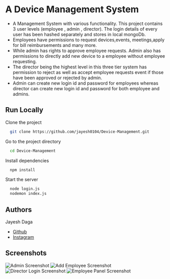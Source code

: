 # A Device Management System

- A Management System with various functionality. This project contains 3 user levels (employee , admin , director). The login details of every user has been hashed separately and stores in local mongoDb.
- Employees have permissions to request devices,events, meetings,apply for bill reimbursements and many more.
- While admin has rights to approve employee requests. Admin also has permissions to directly add new device to a employee without employee requesting.
- The director being the highest level in this three tier system has permission to reject as well as accept employee requests event if those have been approved or rejected by admin.
- Admin can create new login id and password for employees whereas director can create new login id and password for both employee and admins.

## Run Locally

Clone the project

```bash
  git clone https://github.com/jayesh0104/Device-Management.git
```

Go to the project directory

```bash
  cd Device-Management
```

Install dependencies

```bash
  npm install
```

Start the server

```bash
  node login.js 
  nodemon index.js
```

## Authors

Jayesh Daga

- [Github](https://www.github.com/jayesh0104/)
- [Instagram](https://www.instagram.com/dagajayesh/?hl=en)

## Screenshots

![Admin Screenshot](https://drive.google.com/file/d/1Roia8TQCf4anTlrgWAZa7lnyJgenx1AH/view?usp=sharing)
![Add Employee Screenshot](https://drive.google.com/file/d/1BOK8bchi8COxeLOxY3ZsIinb3xdNrDbh/view?usp=drive_link)
![Director Login Screenshot](https://drive.google.com/file/d/1FzuzS5FHwsl0AaAZauO4NS_ktKmjZ18p/view?usp=sharing)
![Employee Panel Screenshot](https://drive.google.com/file/d/1Yo557T9sWSYC1HKmyd0JO1vCp6jZ4xnS/view?usp=sharing)
